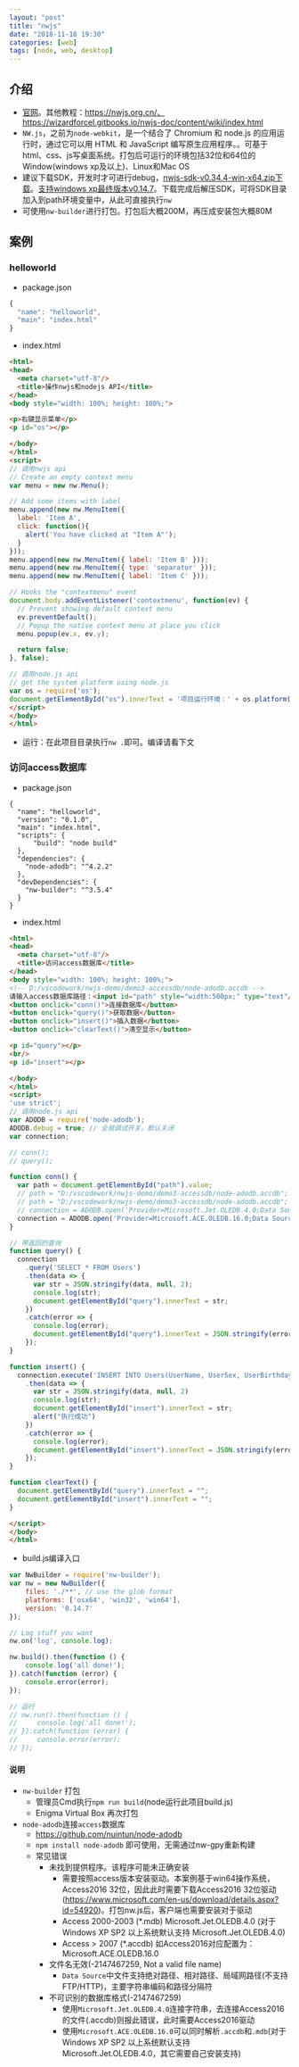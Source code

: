 ```yaml
---
layout: "post"
title: "nwjs"
date: "2018-11-18 19:30"
categories: [web]
tags: [node, web, desktop]
---
```


## 介绍

- [官网](https://nwjs.io/)。其他教程：https://nwjs.org.cn/、https://wizardforcel.gitbooks.io/nwjs-doc/content/wiki/index.html
- `NW.js`，之前为`node-webkit`，是一个结合了 Chromium 和 node.js 的应用运行时，通过它可以用 HTML 和 JavaScript 编写原生应用程序。。可基于html、css、js写桌面系统。打包后可运行的环境包括32位和64位的Window(windows xp及以上)、Linux和Mac OS
- 建议下载SDK，开发时才可进行debug，[nwjs-sdk-v0.34.4-win-x64.zip下载](https://dl.nwjs.io/v0.34.4/nwjs-sdk-v0.34.4-win-x64.zip)。[支持windows xp最终版本v0.14.7](https://dl.nwjs.io/v0.14.7)。下载完成后解压SDK，可将SDK目录加入到path环境变量中，从此可直接执行`nw`
- 可使用`nw-builder`进行打包。打包后大概200M，再压成安装包大概80M

## 案例

### helloworld

- package.json

```js
{
  "name": "helloworld",
  "main": "index.html"
}
```

- index.html

```html
<html>
<head>
  <meta charset="utf-8"/>
  <title>操作nwjs和nodejs API</title>
</head>
<body style="width: 100%; height: 100%;">

<p>右键显示菜单</p>
<p id="os"></p>

</body>
</html>
<script>
// 调用nwjs api
// Create an empty context menu
var menu = new nw.Menu();

// Add some items with label
menu.append(new nw.MenuItem({
  label: 'Item A',
  click: function(){
    alert('You have clicked at "Item A"');
  }
}));
menu.append(new nw.MenuItem({ label: 'Item B' }));
menu.append(new nw.MenuItem({ type: 'separator' }));
menu.append(new nw.MenuItem({ label: 'Item C' }));

// Hooks the "contextmenu" event
document.body.addEventListener('contextmenu', function(ev) {
  // Prevent showing default context menu
  ev.preventDefault();
  // Popup the native context menu at place you click
  menu.popup(ev.x, ev.y);

  return false;
}, false);

// 调用node.js api
// get the system platform using node.js
var os = require('os');
document.getElementById("os").innerText = '项目运行环境：' + os.platform();
</script>  
</body>
</html>
```

- 运行：在此项目目录执行`nw .`即可。编译请看下文

### 访问access数据库

- package.json

```
{
  "name": "helloworld",
  "version": "0.1.0",
  "main": "index.html",
  "scripts": {
      "build": "node build"
  },
  "dependencies": {
    "node-adodb": "^4.2.2"
  },
  "devDependencies": {
    "nw-builder": "^3.5.4"
  }
}
```

- index.html

```html
<html>
<head>
  <meta charset="utf-8"/>
  <title>访问access数据库</title>
</head>
<body style="width: 100%; height: 100%;">
<!-- D:/vscodework/nwjs-demo/demo3-accessdb/node-adodb.accdb -->
请输入access数据库路径：<input id="path" style="width:500px;" type="text"/>
<button onclick="conn()">连接数据库</button>
<button onclick="query()">获取数据</button>
<button onclick="insert()">插入数据</button>
<button onclick="clearText()">清空显示</button>

<p id="query"></p>
<br/>
<p id="insert"></p>

</body>
</html>
<script>
'use strict';
// 调用node.js api
var ADODB = require('node-adodb');
ADODB.debug = true; // 全局调试开关，默认关闭
var connection;

// conn();
// query();

function conn() {
  var path = document.getElementById("path").value;
  // path = "‪D:/vscodework/nwjs-demo/demo3-accessdb/node-adodb.accdb"; // 这一行字符串看着和下一行一样，但是编码有问题，无法正常连接
  // path = "D:/vscodework/nwjs-demo/demo3-accessdb/node-adodb.accdb"; // node-adodb.mdb
  // connection = ADODB.open('Provider=Microsoft.Jet.OLEDB.4.0;Data Source='+ path +';');
  connection = ADODB.open('Provider=Microsoft.ACE.OLEDB.16.0;Data Source='+ path +';Persist Security Info=False;');
}

// 带返回的查询
function query() {
  connection
    .query('SELECT * FROM Users')
    .then(data => {
      var str = JSON.stringify(data, null, 2);
      console.log(str);
      document.getElementById("query").innerText = str;
    })
    .catch(error => {
      console.log(error);
      document.getElementById("query").innerText = JSON.stringify(error, null, 2);
    });
}

function insert() {
  connection.execute('INSERT INTO Users(UserName, UserSex, UserBirthday, UserMarried) VALUES ("Smalle", "Male", "1991/3/9", 0)')
    .then(data => {
      var str = JSON.stringify(data, null, 2)
      console.log(str);
      document.getElementById("insert").innerText = str;
      alert("执行成功")
    })
    .catch(error => {
      console.log(error);
      document.getElementById("insert").innerText = JSON.stringify(error, null, 2);
    });
}

function clearText() {
  document.getElementById("query").innerText = "";
  document.getElementById("insert").innerText = "";
}

</script>
</body>
</html>
```

- build.js编译入口

```js
var NwBuilder = require('nw-builder');
var nw = new NwBuilder({
    files: './**', // use the glob format
    platforms: ['osx64', 'win32', 'win64'],
    version: '0.14.7'
});

// Log stuff you want
nw.on('log', console.log);

nw.build().then(function () {
    console.log('all done!');
}).catch(function (error) {
    console.error(error);
});

// 运行
// nw.run().then(function () {
//     console.log('all done!');
// }).catch(function (error) {
//     console.error(error);
// });
```

#### 说明

- `nw-builder` 打包
    - 管理员Cmd执行`npm run build`(node运行此项目build.js)
    - Enigma Virtual Box 再次打包
- `node-adodb`连接`access`数据库
    - https://github.com/nuintun/node-adodb
    - `npm install node-adodb` 即可使用，无需通过nw-gpy重新构建
    - 常见错误
        - 未找到提供程序。该程序可能未正确安装
            - 需要按照access版本安装驱动。本案例基于win64操作系统，Access2016 32位，因此此时需要下载Access2016 32位驱动(https://www.microsoft.com/en-us/download/details.aspx?id=54920)。打包nw.js后，客户端也需要安装对于驱动
            - Access 2000-2003 (*.mdb) Microsoft.Jet.OLEDB.4.0 (对于 Windows XP SP2 以上系统默认支持 Microsoft.Jet.OLEDB.4.0)
            - Access > 2007 (*.accdb) 如Access2016对应配置为：Microsoft.ACE.OLEDB.16.0
        - 文件名无效(-2147467259, Not a valid file name)
            - `Data Source`中文件支持绝对路径、相对路径、局域网路径(不支持FTP/HTTP)，主要字符串编码和路径分隔符
        - 不可识别的数据库格式(-2147467259)
            - 使用`Microsoft.Jet.OLEDB.4.0`连接字符串，去连接Access2016的文件(.accdb)则报此错误，此时需要Access2016驱动
            - 使用`Microsoft.ACE.OLEDB.16.0`可以同时解析`.accdb`和`.mdb`(对于 Windows XP SP2 以上系统默认支持 Microsoft.Jet.OLEDB.4.0，其它需要自己安装支持)



